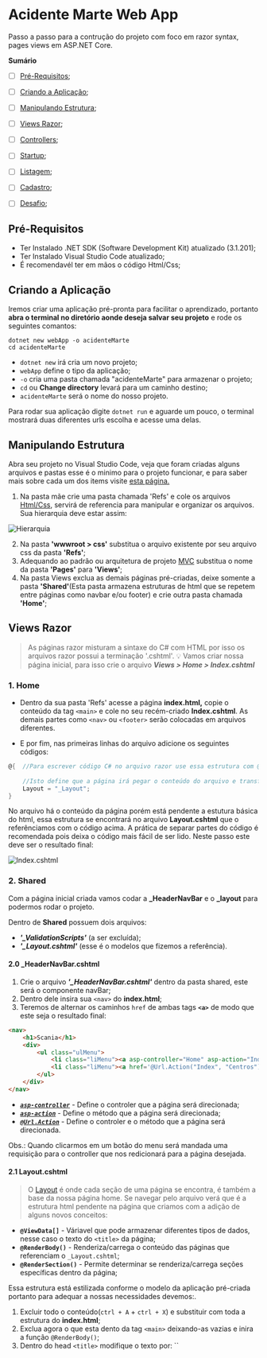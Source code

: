 # Acidente Marte Web App 
Passo a passo para a contrução do projeto com foco em razor syntax, pages views em ASP.NET Core. 

**Sumário**
- [ ] [Pré-Requisitos](#ancora1);
- [ ] [Criando a Aplicação](#ancora2);
- [ ] [Manipulando Estrutura](#ancora3);
- [ ] [Views Razor](#ancora4);
- [ ] [Controllers](#ancora5);
- [ ] [Startup](#ancora6);
- [ ] [Listagem](#ancora7);
- [ ] [Cadastro](#ancora8);
- [ ] [Desafio](#ancora8);



<a id="ancora1" />

## Pré-Requisitos
- Ter Instalado .NET SDK (Software Development Kit) atualizado (3.1.201);
- Ter Instalado Visual Studio Code atualizado;
- É recomendavél ter em mãos o código Html/Css;

<a id="ancora2" />

## Criando a Aplicação
Iremos criar uma aplicação pré-pronta para facilitar o aprendizado, portanto **abra o terminal no diretório aonde deseja salvar seu projeto** e rode os seguintes comantos:

```
dotnet new webApp -o acidenteMarte 
cd acidenteMarte
```

- `dotnet new` irá cria um novo projeto;
- `webApp` define o tipo da aplicação;
- `-o` cria uma pasta chamada "acidenteMarte" para armazenar o projeto;
- `cd` ou **Change directory** levará para um caminho destino;
- `acidenteMarte` será o nome do nosso projeto.

Para rodar sua aplicação digite `dotnet run` e aguarde um pouco, o terminal mostrará duas diferentes urls escolha e acesse uma delas.


<a id="ancora3" />

## Manipulando Estrutura 
Abra seu projeto no Visual Studio Code, veja que foram criadas alguns arquivos e pastas esse é o minimo para o projeto funcionar, e para saber mais sobre cada um dos items visite [esta página.](https://docs.microsoft.com/en-us/aspnet/core/tutorials/razor-pages/razor-pages-start?view=aspnetcore-3.1&tabs=visual-studio-code#examine-the-project-files) 

1. Na pasta mãe crie uma pasta chamada 'Refs' e cole os arquivos [Html/Css](https://github.com/amadorsenai/RazorPages_2020_T1/tree/master/Html_Css), servirá de referencia para manipular e organizar os arquivos. Sua hierarquia deve estar assim:


 ![Hierarquia](https://github.com/amadorsenai/RazorPages_2020_T1/blob/master/assets/00.png)

2. Na pasta **'wwwroot > css'**  substitua o arquivo existente por seu arquivo css da pasta **'Refs'**;
3. Adequando ao padrão ou arquitetura de projeto [MVC](https://tableless.com.br/mvc-afinal-e-o-que/) substitua o nome da pasta **'Pages'** para **'Views'**;
4. Na pasta Views exclua as demais páginas pré-criadas, deixe somente a pasta **'Shared'**(Esta pasta armazena estruturas de html que se repetem entre páginas como navbar e/ou footer) e crie outra pasta chamada **'Home'**;


<a id="ancora4" />

## Views Razor
> As páginas razor misturam a sintaxe do C# com HTML por isso os arquivos razor possui a terminação '.cshtml'. :bulb: 
Vamos criar nossa página inicial, para isso crie o arquivo ***Views > Home > Index.cshtml***

### 1. Home 
- Dentro da sua pasta 'Refs' acesse a página **index.html,** copie o conteúdo da tag ``<main>`` e cole no seu recém-criado **Index.cshtml**. As demais partes como ``<nav>`` ou ``<footer>`` serão colocadas em arquivos diferentes. 

- E por fim, nas primeiras linhas do arquivo adicione os seguintes códigos:

```C#
@{  //Para escrever código C# no arquivo razor use essa estrutura com @{}
    
    //Isto define que a página irá pegar o conteúdo do arquivo e transformar em html puro a partir de um layout.
    Layout = "_Layout";
}
```

No arquivo há o conteúdo da página porém está pendente a estutura básica do html, essa estrutura se encontrará no arquivo **Layout.cshtml** que o referênciamos com o código acima. A prática de separar partes do código é recomendada pois deixa o código mais fácil de ser lido. Neste passo este deve ser o resultado final:

 ![Index.cshtml](https://github.com/amadorsenai/RazorPages_2020_T1/blob/master/assets/01.png)

### 2. Shared
Com a página inicial criada vamos codar a **_HeaderNavBar** e o **_layout** para podermos rodar o projeto.

Dentro de **Shared** possuem dois arquivos:
- ***'_ValidationScripts'*** (a ser excluída);
- ***'_Layout.cshtml'*** (esse é o modelos que fizemos a referência).

#### 2.0 _HeaderNavBar.cshtml

1. Crie o arquivo ***'_HeaderNavBar.cshtml'*** dentro da pasta shared, este será o componente navBar;
2. Dentro dele insira sua ``<nav>`` do **index.html**;
3. Teremos de alternar os caminhos ``href`` de ambas tags **``<a>``** de modo que este seja o resultado final:

```Html
<nav>
    <h1>Scania</h1>
    <div>
        <ul class="ulMenu">
            <li class="liMenu"><a asp-controller="Home" asp-action="Index">Home</a></li>
            <li class="liMenu"><a href='@Url.Action("Index", "Centros")'>Centros de Comunicação</a></li>
        </ul>
    </div>
</nav>
```

- [***``asp-controller``***](https://docs.microsoft.com/pt-br/aspnet/core/mvc/views/working-with-forms?view=aspnetcore-3.1#the-form-action-tag-helper) - Define o controler que a página será direcionada;
- [***``asp-action``***](https://docs.microsoft.com/pt-br/aspnet/core/mvc/views/working-with-forms?view=aspnetcore-3.1#the-form-action-tag-helper) - Define o método que a página será direcionada;
- [***``@Url.Action``***](https://docs.microsoft.com/en-us/dotnet/api/system.web.mvc.urlhelper.action?view=aspnet-mvc-5.2) - Define o controler e o método que a página será direcionada.

Obs.: Quando clicarmos em um botão do menu será mandada uma requisição para o controller que nos redicionará para a página desejada. 


#### 2.1 Layout.cshtml

> O [Layout](https://docs.microsoft.com/pt-br/aspnet/core/mvc/views/layout?view=aspnetcore-3.1#what-is-a-layout) é onde cada seção de uma página se encontra, é também a base da nossa página home. Se navegar pelo arquivo verá que é a estrutura html pendente na página que criamos com a adição de alguns novos conceitos: 


- **``@ViewData[]``** - Váriavel que pode armazenar diferentes tipos de dados, nesse caso o texto do ``<title>`` da página;
- **``@RenderBody()``** - Renderiza/carrega o conteúdo das páginas que referenciam o ``_Layout.cshtml``;  
- **``@RenderSection()``** - Permite determinar se renderiza/carrega seções específicas dentro da página;


Essa estrutura está estilizada conforme o modelo da aplicação pré-criada portanto para adequar a nossas necessidades devemos:.
1. Excluir todo o conteúdo(``ctrl + A`` + ``ctrl + X``) e substituir com toda a estrutura do **index.html**;
2. Exclua agora o que esta dento da tag ``<main>`` deixando-as vazias e inira a função ``@RenderBody()``;
3. Dentro do head ``<title>`` modifique o texto por: ``<title> @ViewData["Title"] </title";
4. Dentro do head ``<link>`` na propriedade **href** altere o novo caminho do css substituindo o **'./'** por **'~/'**``<link href="~/css/globalStyle.css">`` (O til encontra o caminho independente do ponto de partida);
5. Substitua o que está dentro da tag ``<header>`` por:

``` 
@{
    //Irá carregar a navBar que criada
    Html.RenderPartial("_HeaderNavBar");
}
```

Assim deve estar o layout.cshtml:

 ![Layout.cshtml](https://github.com/amadorsenai/RazorPages_2020_T1/blob/master/assets/02.png)


<a id="ancora5" />

## Controllers
Os controlers como já dito irão  fazer o trabalho duro de manipular dados, redirecionar paginas etc. Por hora queremos apenas que façam aparecer nossas telas no navegador quando rodarmos o projeto. Para iniciar verifique se sua arquitetura de pastas está compativel a essa:

*Adicionei na pasta mãe o diretório **Controllers > HomeController.cs** *

![HierarquiaPastas](https://github.com/amadorsenai/RazorPages_2020_T1/blob/master/assets/03.png)

1. Vamos começar criando a estrutura base de um controlador dentro do **HomeController.cs**:

```C#
using Microsoft.AspNetCore.Mvc;

namespace acidenteMarte.Controllers{
    public class HomeController : Controller{
        
    }
}
```

2. Dentro da classe criada insira o método **Index()** que quando chamado define o nome da variável 'Title' e retorna a view com o nome do método;

```C#
public IActionResult Index(){
     ViewData["Title"] = "Home - Página Inicial";
     return View();
} 
```


<a id="ancora6" />

## Startup
Para enfim rodarmos nosso projeto precisamos dizer qual arquivo deve ser lido primeiro. O ***Startup.cs*** possui as configrações para o projeto rodar, é lá que vamos inserir nossa configuração. Para isso vamos aos passos: 

- No método **Configure Services** (linha 24) configuramos opções espeíficas de serviços, nele vamos retirar o ``services.AddRazorPages()`` e substituir pelo:

```C#
      //Seta a versão do MVC
      services.AddMvc().SetCompatibilityVersion(CompatibilityVersion.Version_3_0);
      //Desabilita opção de roteamento quc conflita com MVC
      services.AddMvc(option => option.EnableEndpointRouting = false);
```

- Agora no método **Configure** escolhemos quais configurações queremos fazer uso. Em nossa aplicação não precisaremos de algumas configurações:

```C#
app.UseRouting();

app.UseAuthorization();

app.UseEndpoints(endpoints =>
{
      endpoints.MapRazorPages();
});
```

devemos ao final do método 'Configure' inserir a configuração que define que quando a aplicação rodar, deverá ser redirecionada através de rotas para o HomeController no método Index(que retorna a página):

```C#
app.UseMvc(routes =>
{
      routes.MapRoute(
            name: "default",
            template: "{controller=Home}/{action=Index}/{id?}"); //DEFININDO A PAGINA PRINCIPAL COMO HOME
});
```


> Rode o projeto com **``dotnet run``** no terminal
